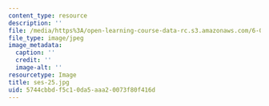 ```yaml
---
content_type: resource
description: ''
file: /media/https%3A/open-learning-course-data-rc.s3.amazonaws.com/6-00sc-introduction-to-computer-science-and-programming-spring-2011/5744cbbdf5c10da5aaa20073f80f416d_ses-25.jpg
file_type: image/jpeg
image_metadata:
  caption: ''
  credit: ''
  image-alt: ''
resourcetype: Image
title: ses-25.jpg
uid: 5744cbbd-f5c1-0da5-aaa2-0073f80f416d
---
```

